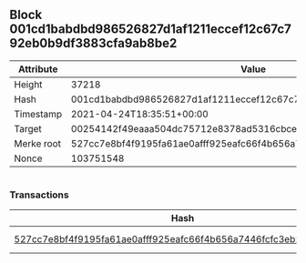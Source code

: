 ## Block 001cd1babdbd986526827d1af1211eccef12c67c792eb0b9df3883cfa9ab8be2

Attribute | Value
--- | ---
Height | 37218
Hash | 001cd1babdbd986526827d1af1211eccef12c67c792eb0b9df3883cfa9ab8be2
Timestamp | 2021-04-24T18:35:51+00:00
Target | 00254142f49eaaa504dc75712e8378ad5316cbcead634704b3734b6271167cc4
Merke root | 527cc7e8bf4f9195fa61ae0afff925eafc66f4b656a7446fcfc3eb2bb279634f
Nonce | 103751548

```

```

### Transactions

Hash | Amount
--- | ---
[527cc7e8bf4f9195fa61ae0afff925eafc66f4b656a7446fcfc3eb2bb279634f](527cc7e8bf4f9195fa61ae0afff925eafc66f4b656a7446fcfc3eb2bb279634f.md) | 10.00000000 SKEPTI 

